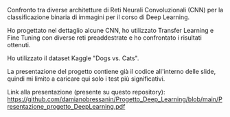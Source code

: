 Confronto tra diverse architetture di Reti Neurali Convoluzionali (CNN) per la classificazione binaria di immagini per il corso di Deep Learning.

Ho progettato nel dettaglio alcune CNN, ho utilizzato Transfer Learning e Fine Tuning con diverse reti preaddestrate e ho confrontato i risultati ottenuti.

Ho utilizzato il dataset Kaggle "Dogs vs. Cats".


La presentazione del progetto contiene già il codice all'interno delle slide, quindi mi limito a caricare qui solo i test più significativi.

Link alla presentazione (presente su questo repository): https://github.com/damianobressanin/Progetto_Deep_Learning/blob/main/Presentazione_progetto_DeepLearning.pdf
